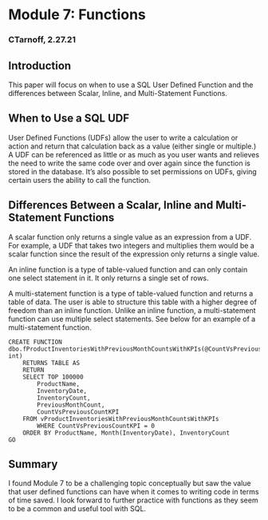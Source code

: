 # Module 7: Functions
### CTarnoff, 2.27.21

## Introduction
This paper will focus on when to use a SQL User Defined Function and the differences between Scalar, Inline, and Multi-Statement Functions. 

## When to Use a SQL UDF
User Defined Functions (UDFs) allow the user to write a calculation or action and return that calculation back as a value (either single or multiple.) A UDF can be referenced as little or as much as you user wants and relieves the need to write the same code over and over again since the function is stored in the database. It’s also possible to set permissions on UDFs, giving certain users the ability to call the function. 

## Differences Between a Scalar, Inline and Multi-Statement Functions
A scalar function only returns a single value as an expression from a UDF. For example, a UDF that takes two integers and multiplies them would be a scalar function since the result of the expression only returns a single value. 

An inline function is a type of table-valued function and can only contain one select statement in it. It only returns a single set of rows. 

A multi-statement function is a type of table-valued function and returns a table of data. The user is able to structure this table with a higher degree of freedom than an inline function. Unlike an inline function, a multi-statement function can use multiple select statements. See below for an example of a multi-statement function.

```
CREATE FUNCTION dbo.fProductInventoriesWithPreviousMonthCountsWithKPIs(@CountVsPreviousCountKPI int)
	RETURNS TABLE AS 
	RETURN
	SELECT TOP 100000
		ProductName,
		InventoryDate,
		InventoryCount,
		PreviousMonthCount,
		CountVsPreviousCountKPI
	FROM vProductInventoriesWithPreviousMonthCountsWithKPIs
		WHERE CountVsPreviousCountKPI = 0
	ORDER BY ProductName, Month(InventoryDate), InventoryCount
GO
```

## Summary
I found Module 7 to be a challenging topic conceptually but saw the value that user defined functions can have when it comes to writing code in terms of time saved. I look forward to further practice with functions as they seem to be a common and useful tool with SQL.

